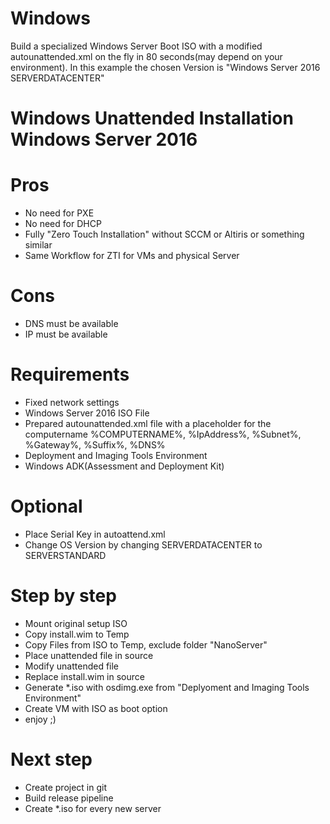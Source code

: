 # Windows
Build a specialized Windows Server Boot ISO with a modified autounattended.xml on the fly in 80 seconds(may depend on your environment). 
In this example the chosen Version is "Windows Server 2016 SERVERDATACENTER"

# Windows Unattended Installation Windows Server 2016

# Pros
- No need for PXE
- No need for DHCP
- Fully "Zero Touch Installation" without SCCM or Altiris or something similar
- Same Workflow for ZTI for VMs and physical Server

# Cons
- DNS must be available
- IP must be available

# Requirements
- Fixed network settings
- Windows Server 2016 ISO File
- Prepared autounattended.xml file with a placeholder for the computername %COMPUTERNAME%, %IpAddress%, %Subnet%, %Gateway%, %Suffix%, %DNS%
- Deployment and Imaging Tools Environment
- Windows ADK(Assessment and Deployment Kit)

# Optional
- Place Serial Key in autoattend.xml
- Change OS Version by changing SERVERDATACENTER to SERVERSTANDARD

# Step by step
- Mount original setup ISO
- Copy install.wim to Temp
- Copy Files from ISO to Temp, exclude folder "NanoServer"
- Place unattended file in source
- Modify unattended file
- Replace install.wim in source
- Generate *.iso with osdimg.exe from "Deplyoment and Imaging Tools Environment"
- Create VM with ISO as boot option
- enjoy ;)

# Next step
- Create project in git 
- Build release pipeline
- Create *.iso for every new server
